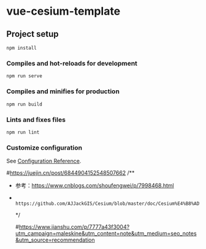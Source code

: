 # vue-cesium-template

## Project setup

```
npm install
```

### Compiles and hot-reloads for development

```
npm run serve
```

### Compiles and minifies for production

```
npm run build
```

### Lints and fixes files

```
npm run lint
```

### Customize configuration

See [Configuration Reference](https://cli.vuejs.org/config/).

#https://juejin.cn/post/6844904152548507662
/\*\*

- 参考：https://www.cnblogs.com/shoufengwei/p/7998468.html
-      https://github.com/AJJackGIS/Cesium/blob/master/doc/Cesium%E4%B8%AD%E7%9A%84%E5%87%A0%E7%A7%8D%E5%9D%90%E6%A0%87%E5%92%8C%E7%9B%B8%E4%BA%92%E8%BD%AC%E6%8D%A2.md

  \*/

  #https://www.jianshu.com/p/7777a43f3004?utm_campaign=maleskine&utm_content=note&utm_medium=seo_notes&utm_source=recommendation
